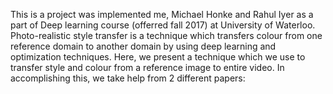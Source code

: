 This is a project was implemented me, Michael Honke and Rahul Iyer as a part of Deep learning course (offerred fall 2017) at University of Waterloo. Photo-realistic style transfer is a technique which transfers colour from one reference domain to another domain by using deep learning and optimization techniques. Here, we present a technique which we use to transfer style and colour from a reference image to entire video. In accomplishing this, we take help from 2 different papers:



